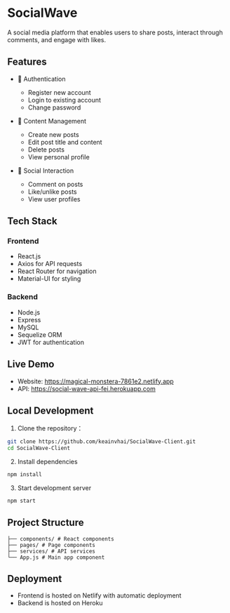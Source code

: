 # SocialWave

A social media platform that enables users to share posts, interact through comments, and engage with likes.

## Features

- 👤 Authentication
  - Register new account
  - Login to existing account
  - Change password

- 📝 Content Management
  - Create new posts
  - Edit post title and content
  - Delete posts
  - View personal profile

- 💬 Social Interaction
  - Comment on posts
  - Like/unlike posts
  - View user profiles

## Tech Stack

### Frontend
- React.js
- Axios for API requests
- React Router for navigation
- Material-UI for styling

### Backend
- Node.js
- Express
- MySQL
- Sequelize ORM
- JWT for authentication

## Live Demo

- Website: https://magical-monstera-7861e2.netlify.app
- API: https://social-wave-api-fei.herokuapp.com

## Local Development

1. Clone the repository：
```bash
git clone https://github.com/keainvhai/SocialWave-Client.git
cd SocialWave-Client
```

2. Install dependencies
```bash
npm install
```

3. Start development server
```bash
npm start
```

## Project Structure
```src/
├── components/ # React components
├── pages/ # Page components
├── services/ # API services
└── App.js # Main app component
```

## Deployment
- Frontend is hosted on Netlify with automatic deployment
- Backend is hosted on Heroku

